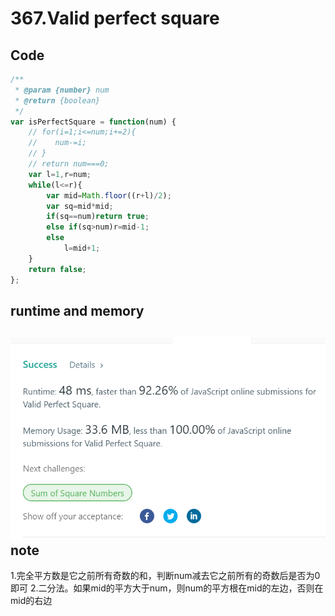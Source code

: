 367.Valid perfect square
========================
Code
----
```javascript
/**
 * @param {number} num
 * @return {boolean}
 */
var isPerfectSquare = function(num) {
    // for(i=1;i<=num;i+=2){
    //    num-=i;
    // }
    // return num===0;
    var l=1,r=num;
    while(l<=r){
        var mid=Math.floor((r+l)/2);
        var sq=mid*mid;
        if(sq==num)return true;
        else if(sq>num)r=mid-1;
        else
            l=mid+1;
    }
    return false;
};
```
runtime and memory
------------------
![image](https://github.com/Gloria1124/leetcode/blob/Gloria1124-patch-1/367photo.png)
note
----
1.完全平方数是它之前所有奇数的和，判断num减去它之前所有的奇数后是否为0即可
2.二分法。如果mid的平方大于num，则num的平方根在mid的左边，否则在mid的右边
